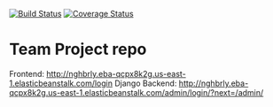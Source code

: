 [![Build Status](https://app.travis-ci.com/gcivil-nyu-org/INET-Monday-Spring2023-Team-3.svg?branch=develop)](https://app.travis-ci.com/gcivil-nyu-org/INET-Monday-Spring2023-Team-3) [![Coverage Status](https://coveralls.io/repos/github/gcivil-nyu-org/INET-Monday-Spring2023-Team-3/badge.svg?branch=CI/CD_Dev)](https://coveralls.io/github/gcivil-nyu-org/INET-Monday-Spring2023-Team-3?branch=CI/CD_Dev)

# Team Project repo

Frontend: http://nghbrly.eba-qcpx8k2g.us-east-1.elasticbeanstalk.com/login
Django Backend: http://nghbrly.eba-qcpx8k2g.us-east-1.elasticbeanstalk.com/admin/login/?next=/admin/
